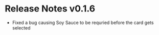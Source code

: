 ﻿# Release Notes v0.1.6

- Fixed a bug causing Soy Sauce to be requried before the card gets selected
